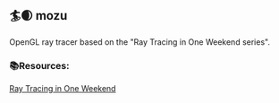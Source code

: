 
## 🏄🌒 mozu

OpenGL ray tracer based on the "Ray Tracing in One Weekend series".

### 📚Resources:

[Ray Tracing in One Weekend](https://raytracing.github.io/)
